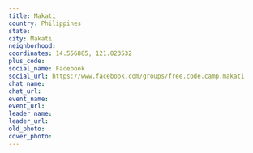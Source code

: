 ```yaml
---
title: Makati
country: Philippines
state: 
city: Makati
neighborhood: 
coordinates: 14.556885, 121.023532
plus_code:
social_name: Facebook
social_url: https://www.facebook.com/groups/free.code.camp.makati
chat_name:
chat_url:
event_name:
event_url:
leader_name:
leader_url:
old_photo: 
cover_photo:
---
```

